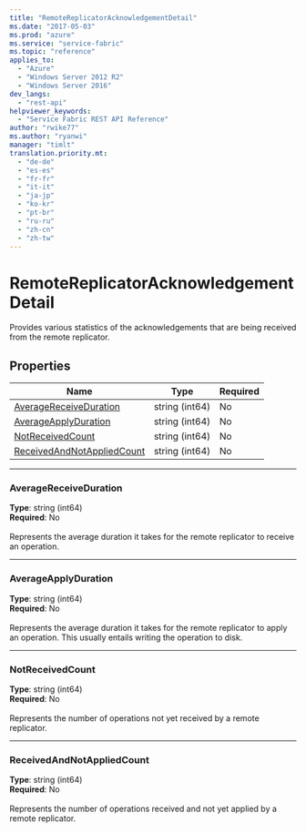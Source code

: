 ```yaml
---
title: "RemoteReplicatorAcknowledgementDetail"
ms.date: "2017-05-03"
ms.prod: "azure"
ms.service: "service-fabric"
ms.topic: "reference"
applies_to: 
  - "Azure"
  - "Windows Server 2012 R2"
  - "Windows Server 2016"
dev_langs: 
  - "rest-api"
helpviewer_keywords: 
  - "Service Fabric REST API Reference"
author: "rwike77"
ms.author: "ryanwi"
manager: "timlt"
translation.priority.mt: 
  - "de-de"
  - "es-es"
  - "fr-fr"
  - "it-it"
  - "ja-jp"
  - "ko-kr"
  - "pt-br"
  - "ru-ru"
  - "zh-cn"
  - "zh-tw"
---
```

# RemoteReplicatorAcknowledgementDetail

Provides various statistics of the acknowledgements that are being received from the remote replicator.

## Properties
| Name | Type | Required |
| --- | --- | --- |
| [AverageReceiveDuration](#averagereceiveduration) | string (int64) | No |
| [AverageApplyDuration](#averageapplyduration) | string (int64) | No |
| [NotReceivedCount](#notreceivedcount) | string (int64) | No |
| [ReceivedAndNotAppliedCount](#receivedandnotappliedcount) | string (int64) | No |

____
### AverageReceiveDuration
__Type__: string (int64) <br/>
__Required__: No<br/>
<br/>
Represents the average duration it takes for the remote replicator to receive an operation.

____
### AverageApplyDuration
__Type__: string (int64) <br/>
__Required__: No<br/>
<br/>
Represents the average duration it takes for the remote replicator to apply an operation. This usually entails writing the operation to disk.

____
### NotReceivedCount
__Type__: string (int64) <br/>
__Required__: No<br/>
<br/>
Represents the number of operations not yet received by a remote replicator.

____
### ReceivedAndNotAppliedCount
__Type__: string (int64) <br/>
__Required__: No<br/>
<br/>
Represents the number of operations received and not yet applied by a remote replicator.
